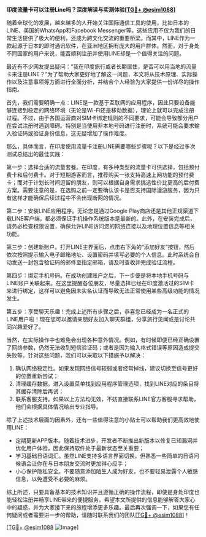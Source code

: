 **印度流量卡可以注册Line吗？深度解读与实测体验[[TG💪+ @esim1088](https://t.me/s/esim1088)]**

随着全球化的发展，越来越多的人开始关注国际通信工具的使用，比如日本的LINE、美国的WhatsApp和Facebook Messenger等。这些应用不仅为我们的日常生活提供了极大的便利，还成为跨文化交流的重要桥梁。而其中，LINE作为一款起源于日本的即时通讯软件，在亚洲地区拥有庞大的用户群体。然而，对于身处不同国家的用户来说，能否顺利注册并使用LINE却是一个值得关注的问题。

最近有不少网友提出疑问：“我在印度旅行或者长期居住，是否可以用当地的流量卡来注册LINE？”为了帮助大家更好地了解这一问题，本文将从技术原理、实际操作以及注意事项等方面进行全面分析，并结合个人经验为大家提供一份详尽的操作指南。

首先，我们需要明确一点：LINE是一款基于互联网的应用程序，因此只要设备能够连接到稳定的网络环境（无论是Wi-Fi还是移动数据），理论上就可以完成注册过程。不过，由于各国运营商对SIM卡绑定规则的不同要求，可能会导致部分用户在尝试注册时遇到障碍。特别是当使用非本地号码进行注册时，系统可能会要求输入验证码或验证身份信息，这无疑增加了操作难度。

那么，具体而言，在印度使用流量卡注册LINE需要哪些步骤呢？以下是经过多次测试总结出的最佳实践：

第一步：选择合适的流量套餐。在印度，有多种类型的流量卡可供选择，包括预付费卡和后付费卡。对于短期游客而言，推荐购买一张支持高速上网功能的预付费卡；而对于计划长时间逗留的朋友，则可以根据自身需求挑选性价比更高的后付费方案。需要注意的是，在选购之前一定要确认该卡是否支持国际漫游服务，因为只有这样才能确保后续过程中不会出现断网的情况。

第二步：安装LINE应用程序。无论您是通过Google Play商店还是其他正规渠道下载LINE客户端，都必须保证手机操作系统版本是最新的。此外，在安装完成后，请务必检查权限设置，确保允许LINE访问您的网络连接以及地理位置信息等相关功能。

第三步：创建新账户。打开LINE主界面后，点击右下角的“添加好友”按钮，然后依次按照提示输入电子邮箱地址、设置密码并填写必要的个人信息。此时系统会自动发送一封包含验证码的邮件至指定邮箱，请及时查收并完成验证流程。

第四步：绑定手机号码。在成功创建账户之后，下一步便是将本地手机号码与LINE账户关联起来。在这里提醒各位朋友，尽量选择已经在印度激活过的SIM卡来进行绑定，这样可以避免因未实名认证而导致无法正常使用某些高级功能的情况发生。

第五步：享受聊天乐趣！完成上述所有步骤之后，恭喜您已经成为一名正式的LINE用户啦！现在您可以邀请亲朋好友加入聊天群组，分享旅行见闻或是讨论共同兴趣爱好了。

当然，在实际操作中也难免会出现各种意外情况。例如，有时候即便已经正确设置了网络参数，仍然无法收到短信验证码；或者是因为输入格式错误等原因造成提交失败等。针对这些问题，我们可以采取以下措施予以解决：

1. 确认网络稳定性。如果发现网络信号较弱或者经常掉线，建议切换至信号更好的位置重新尝试；
2. 清理缓存数据。进入设置菜单找到应用程序管理选项，找到LINE对应的条目将其缓存清除后再试；
3. 联系客服支持。如果以上方法均无效，不妨直接联系LINE官方客服寻求帮助，他们会根据具体情况给出专业指导。

除了上述技术层面的因素外，还有一些值得注意的小贴士可以帮助我们更高效地使用LINE：

- 定期更新APP版本。随着技术进步，开发者不断推出新版本以修复已知漏洞并优化用户体验，因此保持软件处于最新状态至关重要；
- 学习基础日语词汇。虽然LINE支持多语言界面切换，但熟悉一些简单的日语问候语会让你在与日本朋友交流时更加得心应手；
- 小心保护隐私安全。不要随意添加陌生人成为好友，也不要轻易泄露个人敏感信息，以免遭受不必要的麻烦。

综上所述，只要具备基本的技术知识并且遵循正确的操作流程，即使是身处印度也能轻松注册并畅享LINE带来的便捷服务。希望本文所提供的信息能够解答大家心中的疑惑，并为大家接下来的旅程增添更多乐趣。最后再次强调一下，如果您有任何疑问或者需要进一步的帮助，请随时联系我们的团队[[TG💪+ @esim1088](https://t.me/s/esim1088)]！

[[TG💪+ @esim1088](https://t.me/s/esim1088) ![Image](https://i.postimg.cc/4NQfJmqS/Snipaste-2025-05-13-00-14-12.png)]